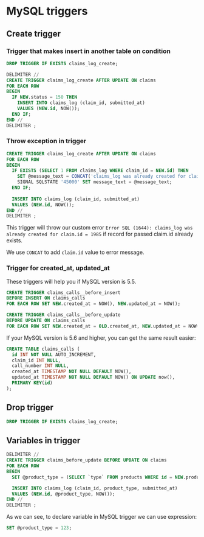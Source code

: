# MySQL triggers

## Create trigger

### Trigger that makes insert in another table on condition

```sql
DROP TRIGGER IF EXISTS claims_log_create;

DELIMITER //
CREATE TRIGGER claims_log_create AFTER UPDATE ON claims 
FOR EACH ROW
BEGIN
  IF NEW.status = 150 THEN
    INSERT INTO claims_log (claim_id, submitted_at)
    VALUES (NEW.id, NOW());
  END IF;
END //
DELIMITER ;
```

### Throw exception in trigger

```sql
CREATE TRIGGER claims_log_create AFTER UPDATE ON claims 
FOR EACH ROW
BEGIN
  IF EXISTS (SELECT 1 FROM claims_log WHERE claim_id = NEW.id) THEN
    SET @message_text = CONCAT('claims_log was already created for claim.id = ', NEW.id);
    SIGNAL SQLSTATE '45000' SET message_text = @message_text;
  END IF;
     
  INSERT INTO claims_log (claim_id, submitted_at)
  VALUES (NEW.id, NOW());
END //
DELIMITER ;
```

This trigger will throw our custom error `Error SQL (1644): claims_log was already created for claim.id = 1985` if record for passed claim.id already exists.

We use `CONCAT` to add `claim.id` value to error message.

### Trigger for created_at, updated_at

These triggers will help you if MySQL version is 5.5.

```sql
CREATE TRIGGER claims_calls__before_insert
BEFORE INSERT ON claims_calls
FOR EACH ROW SET NEW.created_at = NOW(), NEW.updated_at = NOW();

CREATE TRIGGER claims_calls__before_update
BEFORE UPDATE ON claims_calls
FOR EACH ROW SET NEW.created_at = OLD.created_at, NEW.updated_at = NOW();
```

If your MySQL version is 5.6 and higher, you can get the same result easier:

```sql
CREATE TABLE claims_calls (
  id INT NOT NULL AUTO_INCREMENT,
  claim_id INT NULL,
  call_number INT NULL,
  created_at TIMESTAMP NOT NULL DEFAULT NOW(),
  updated_at TIMESTAMP NOT NULL DEFAULT NOW() ON UPDATE now(),
  PRIMARY KEY(id)
);
```

## Drop trigger

```sql
DROP TRIGGER IF EXISTS claims_log_create;
```

## Variables in trigger

```sql
DELIMITER //
CREATE TRIGGER claims_before_update BEFORE UPDATE ON claims 
FOR EACH ROW
BEGIN
  SET @product_type = (SELECT `type` FROM products WHERE id = NEW.product_id);

  INSERT INTO claims_log (claim_id, product_type, submitted_at)
  VALUES (NEW.id, @product_type, NOW());
END //
DELIMITER ;
```
As we can see, to declare variable in MySQL trigger we can use expression:

```sql
SET @product_type = 123;
```
